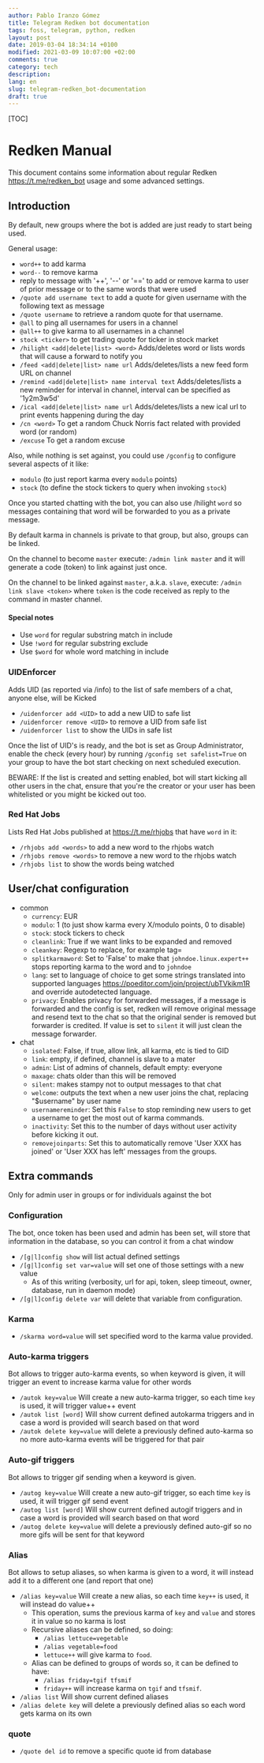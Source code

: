```yaml
---
author: Pablo Iranzo Gómez
title: Telegram Redken bot documentation
tags: foss, telegram, python, redken
layout: post
date: 2019-03-04 18:34:14 +0100
modified: 2021-03-09 10:07:00 +02:00
comments: true
category: tech
description:
lang: en
slug: telegram-redken_bot-documentation
draft: true
---
```


[TOC]

# Redken Manual

This document contains some information about regular Redken <https://t.me/redken_bot> usage and some advanced settings.

## Introduction

By default, new groups where the bot is added are just ready to start being used.

General usage:

- `word++` to add karma
- `word--` to remove karma
- reply to message with '++', '--' or '==' to add or remove karma to user of prior message or to the same words that were used
- `/quote add username text` to add a quote for given username with the following text as message
- `/quote username` to retrieve a random quote for that username.
- `@all` to ping all usernames for users in a channel
- `@all++` to give karma to all usernames in a channel
- `stock <ticker>` to get trading quote for ticker in stock market
- `/hilight <add|delete|list> <word>` Adds/deletes word or lists words that will cause a forward to notify you
- `/feed <add|delete|list> name url` Adds/deletes/lists a new feed form URL on channel
- `/remind <add|delete|list> name interval text` Adds/deletes/lists a new reminder for interval in channel, interval can be specified as '1y2m3w5d'
- `/ical <add|delete|list> name url` Adds/deletes/lists a new ical url to print events happening during the day
- `/cn <word>` To get a random Chuck Norris fact related with provided word (or random)
- `/excuse` To get a random excuse

Also, while nothing is set against, you could use `/gconfig` to configure several aspects of it like:

- `modulo` (to just report karma every `modulo` points)
- `stock` (to define the stock tickers to query when invoking `stock`)

Once you started chatting with the bot, you can also use /hilight `word` so messages containing that word will be forwarded to you as a private message.

By default karma in channels is private to that group, but also, groups can be linked.

On the channel to become `master` execute: `/admin link master` and it will generate a code (token) to link against just once.

On the channel to be linked against `master`, a.k.a. `slave`, execute: `/admin link slave <token>` where `token` is the code received as reply to the command in master channel.

#### Special notes

- Use `word` for regular substring match in include
- Use `!word` for regular substring exclude
- Use `$word` for whole word matching in include

### UIDEnforcer

Adds UID (as reported via /info) to the list of safe members of a chat, anyone else, will be Kicked

- `/uidenforcer add <UID>` to add a new UID to safe list
- `/uidenforcer remove <UID>` to remove a UID from safe list
- `/uidenforcer list` to show the UIDs in safe list

Once the list of UID's is ready, and the bot is set as Group Administrator, enable the check (every hour) by running `/gconfig set safelist=True` on your group to have the bot start checking on next scheduled execution.

BEWARE: If the list is created and setting enabled, bot will start kicking all other users in the chat, ensure that you're the creator or your user has been whitelisted or you might be kicked out too.

### Red Hat Jobs

Lists Red Hat Jobs published at <https://t.me/rhjobs> that have `word` in it:

- `/rhjobs add <words>` to add a new word to the rhjobs watch
- `/rhjobs remove <words>` to remove a new word to the rhjobs watch
- `/rhjobs list` to show the words being watched

## User/chat configuration

- common
  - `currency`: EUR
  - `modulo`: 1 (to just show karma every X/modulo points, 0 to disable)
  - `stock`: stock tickers to check
  - `cleanlink`: True if we want links to be expanded and removed
  - `cleankey`: Regexp to replace, for example tag=
  - `splitkarmaword`: Set to 'False' to make that `johndoe.linux.expert++` stops reporting karma to the word and to `johndoe`
  - `lang`: set to language of choice to get some strings translated into supported languages <https://poeditor.com/join/project/ubTVkikm1R> and override autodetected language.
  - `privacy`: Enables privacy for forwarded messages, if a message is
    forwarded and the config is set, redken will remove original message and
    resend text to the chat so that the original sender is removed but
    forwarder is credited. If value is set to `silent` it will just clean the message forwarder.
- chat
  - `isolated`: False, if true, allow link, all karma, etc is tied to GID
  - `link`: empty, if defined, channel is slave to a mater
  - `admin`: List of admins of channels, default empty: everyone
  - `maxage`: chats older than this will be removed
  - `silent`: makes stampy not to output messages to that chat
  - `welcome`: outputs the text when a new user joins the chat, replacing "\$username" by user name
  - `usernamereminder`: Set this `False` to stop reminding new users to get a username to get the most out of karma commands.
  - `inactivity`: Set this to the number of days without user activity before kicking it out.
  - `removejoinparts`: Set this to automatically remove 'User XXX has joined' or 'User XXX has left' messages from the groups.

## Extra commands

Only for admin user in groups or for individuals against the bot

### Configuration

The bot, once token has been used and admin has been set, will store that information in the database, so you can control it from a chat window

- `/[g|l]config show` will list actual defined settings
- `/[g|l]config set var=value` will set one of those settings with a new value
  - As of this writing (verbosity, url for api, token, sleep timeout, owner, database, run in daemon mode)
- `/[g|l]config delete var` will delete that variable from configuration.

### Karma

- `/skarma word=value` will set specified word to the karma value provided.

### Auto-karma triggers

Bot allows to trigger auto-karma events, so when keyword is given, it will trigger an event to increase karma value for other words

- `/autok key=value` Will create a new auto-karma trigger, so each time `key` is used, it will trigger value++ event
- `/autok list [word]` Will show current defined autokarma triggers and in case a word is provided will search based on that word
- `/autok delete key=value` will delete a previously defined auto-karma so no more auto-karma events will be triggered for that pair

### Auto-gif triggers

Bot allows to trigger gif sending when a keyword is given.

- `/autog key=value` Will create a new auto-gif trigger, so each time `key` is used, it will trigger gif send event
- `/autog list [word]` Will show current defined autogif triggers and in case a word is provided will search based on that word
- `/autog delete key=value` will delete a previously defined auto-gif so no more gifs will be sent for that keyword

### Alias

Bot allows to setup aliases, so when karma is given to a word, it will instead add it to a different one (and report that one)

- `/alias key=value` Will create a new alias, so each time `key++` is used, it will instead do value++
  - This operation, sums the previous karma of `key` and `value` and stores it in value so no karma is lost
  - Recursive aliases can be defined, so doing:
    - `/alias lettuce=vegetable`
    - `/alias vegetable=food`
    - `lettuce++` will give karma to `food`.
  - Alias can be defined to groups of words so, it can be defined to have:
    - `/alias friday=tgif tfsmif`
    - `friday++` will increase karma on `tgif` and `tfsmif`.
- `/alias list` Will show current defined aliases
- `/alias delete key` will delete a previously defined alias so each word gets karma on its own

### quote

- `/quote del id` to remove a specific quote id from database
